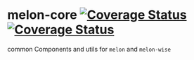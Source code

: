 # melon-core [![Coverage Status](https://coveralls.io/repos/github/react-melon/melon-core/badge.svg)](https://coveralls.io/github/react-melon/melon-core) [![Coverage Status](https://www.npmjs.com/package/melon-core)](https://img.shields.io/npm/v/melon-core.svg)

common Components and utils for `melon` and `melon-wise`
